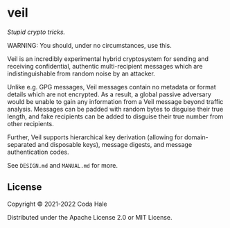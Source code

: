 # veil

_Stupid crypto tricks._

WARNING: You should, under no circumstances, use this.

Veil is an incredibly experimental hybrid cryptosystem for sending and receiving confidential,
authentic multi-recipient messages which are indistinguishable from random noise by an attacker.

Unlike e.g. GPG messages, Veil messages contain no metadata or format details which are not
encrypted. As a result, a global passive adversary would be unable to gain any information from a
Veil message beyond traffic analysis. Messages can be padded with random bytes to disguise their
true length, and fake recipients can be added to disguise their true number from other recipients.

Further, Veil supports hierarchical key derivation (allowing for domain-separated and disposable
keys), message digests, and message authentication codes.

See `DESIGN.md` and `MANUAL.md` for more.

## License

Copyright © 2021-2022 Coda Hale

Distributed under the Apache License 2.0 or MIT License.
